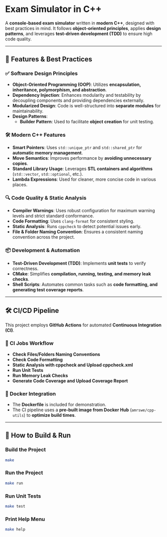# Exam Simulator in C++

A **console-based exam simulator** written in **modern C++**, designed with best practices in mind.
It follows **object-oriented principles**, applies **design patterns**, and leverages **test-driven development (TDD)** to ensure high code quality.

---

## 🚀 Features & Best Practices

### ✅ **Software Design Principles**

- **Object-Oriented Programming (OOP)**: Utilizes **encapsulation, inheritance, polymorphism, and abstraction**.
- **Dependency Injection**: Enhances modularity and testability by decoupling components and providing dependencies externally.
- **Modularized Design**: Code is well-structured into **separate modules** for maintainability.
- **Design Patterns**:
  - **Builder Pattern**: Used to facilitate **object creation** for unit testing.

### 🛠 **Modern C++ Features**

- **Smart Pointers**: Uses `std::unique_ptr` and `std::shared_ptr` for **automatic memory management**.
- **Move Semantics**: Improves performance by **avoiding unnecessary copies**.
- **Standard Library Usage**: Leverages **STL containers and algorithms** (`std::vector`, `std::optional`, etc.).
- **Lambda Expressions**: Used for cleaner, more concise code in various places.

### 🔍 **Code Quality & Static Analysis**

- **Compiler Warnings**: Uses robust configuration for maximum warning levels and strict standard conformance.
- **Code Formatting**: Uses `clang-format` for consistent styling.
- **Static Analysis**: Runs `cppcheck` to detect potential issues early.
- **File & Folder Naming Convention**: Ensures a consistent naming convention across the project.

### 📦 **Development & Automation**

- **Test-Driven Development (TDD)**: Implements **unit tests** to verify correctness.
- **CMake**: Simplifies **compilation, running, testing, and memory leak checks**.
- **Shell Scripts**: Automates common tasks such as **code formatting, and generating test coverage reports**.

---

## 🛠 **CI/CD Pipeline**

This project employs **GitHub Actions** for automated **Continuous Integration (CI)**.

### 📜 **CI Jobs Workflow**

- **Check Files/Folders Naming Conventions**
- **Check Code Formatting**
- **Static Analysis with cppcheck and Upload cppcheck.xml**
- **Run Unit Tests**
- **Run Memory Leak Checks**
- **Generate Code Coverage and Upload Coverage Report**

### 🐳 **Docker Integration**

- The **Dockerfile** is included for demonstration.
- The CI pipeline uses a **pre-built image from Docker Hub** (`amrswe/cpp-utils`) to **optimize build times**.

---

## 📌 **How to Build & Run**

### **Build the Project**

```sh
make
```

### **Run the Project**

```sh
make run
```

### **Run Unit Tests**

```sh
make test
```

### **Print Help Menu**

```sh
make help
```
